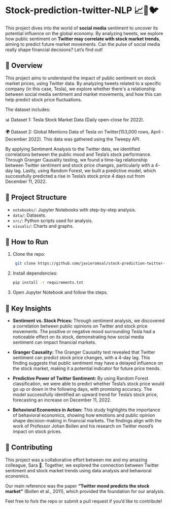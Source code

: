 # Stock-prediction-twitter-NLP 📈🤖🐦
This project dives into the world of **social media** sentiment to uncover its potential influence on the global economy.
By analyzing tweets, we explore how public sentiment on **Twitter may correlate with stock market trends**, aiming to predict future market movements.
Can the pulse of social media really shape financial decisions? Let’s find out!

## 📌 Overview
This project aims to understand the impact of public sentiment on stock market prices, using Twitter data. By analyzing tweets related to a specific company (in this case, Tesla), we explore whether there's a relationship between social media sentiment and market movements, and how this can help predict stock price fluctuations.

The dataset includes:

📊 Dataset 1: Tesla Stock Market Data (Daily open-close for 2022).

🌍 Dataset 2: Global Mentions Data of Tesla on Twitter(153,000 rows, April - December 2022). This data was gathered using the Tweepy API.

By applying Sentiment Analysis to the Twitter data, we identified correlations between the public mood and Tesla’s stock performance. Through Granger Causality testing, we found a time-lag relationship between Twitter sentiment and stock price changes, particularly with a 4-day lag. Lastly, using Random Forest, we built a predictive model, which successfully predicted a rise in Tesla’s stock price 4 days out from December 11, 2022.

## 📂 Project Structure
- `notebooks/`: Jupyter Notebooks with step-by-step analysis.
- `data/`: Datasets.
- `src/`: Python scripts used for analysis.
- `visuals/`: Charts and graphs.

## 🚀 How to Run
1. Clone the repo:  
   ```bash
    git clone https://github.com/javieromsal/stock-prediction-twitter-NLP.git
2. Install dependencies:
    ```bash
    pip install -r requirements.txt
3. Open Jupyter Notebook and follow the steps.

## 🔑 Key Insights
- **Sentiment vs. Stock Prices:** Through sentiment analysis, we discovered a correlation between public opinions on Twitter and stock price movements. The positive or negative mood surrounding Tesla had a noticeable effect on its stock, demonstrating how social media sentiment can impact financial markets.

- **Granger Causality:** The Granger Causality test revealed that Twitter sentiment can predict stock price changes, with a 4-day lag. This finding suggests that public sentiment may have a delayed influence on the stock market, making it a potential indicator for future price trends.

- **Predictive Power of Twitter Sentiment:** By using Random Forest classification, we were able to predict whether Tesla’s stock price would go up or down in the following days, with promising accuracy. The model successfully identified an upward trend for Tesla’s stock price, forecasting an increase on December 11, 2022.

- **Behavioral Economics in Action:** This study highlights the importance of behavioral economics, showing how emotions and public opinion shape decision-making in financial markets. The findings align with the work of Professor Johan Bollen and his research on Twitter mood’s impact on stock prices.

## 🤝 Contributing
This project was a collaborative effort between me and my amazing colleague, Sara 🙌. Together, we explored the connection between Twitter sentiment and stock market trends using data analysis and behavioral economics.

Our main reference was the paper **“Twitter mood predicts the stock market”** (Bollen et al., 2011), which provided the foundation for our analysis.

Feel free to fork the repo or submit a pull request if you’d like to contribute!
